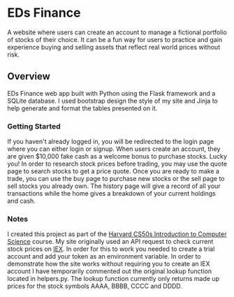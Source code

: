 # EDs Finance
A website where users can create an account to manage a fictional portfolio of stocks of their choice. It can be a fun way for users to practice and gain experience buying and selling assets that reflect real world prices without risk.

## Overview
EDs Finance web app built with Python using the Flask framework and a SQLite database. I used bootstrap design the style of my site and Jinja to help generate and format the tables presented on it. 

### Getting Started
If you haven't already logged in, you will be redirected to the login page where you can either login or signup. When users create an account, they are given $10,000 fake cash as a welcome bonus to purchase stocks. Lucky you! In order to research stock prices before trading, you may use the quote page to search stocks to get a price quote. Once you are ready to make a trade, you can use the buy page to purchase new stocks or the sell page to sell stocks you already own. The history page will give a record of all your transactions while the home gives a breakdown of your current holdings and cash.

### Notes
I created this project as part of the [Harvard CS50s Introduction to Computer Science](https://cs50.harvard.edu/x/2023/) course. My site originally used an API request to check current stock prices on [IEX](https://www.iexexchange.io/). In order for this to work you needed to create a trial account and add your token as an environment variable. In order to demonstrate how the site works without requiring you to create an IEX account I have temporarily commented out the original lookup function located in helpers.py. The lookup function currently only returns made up prices for the stock symbols AAAA, BBBB, CCCC and DDDD.
